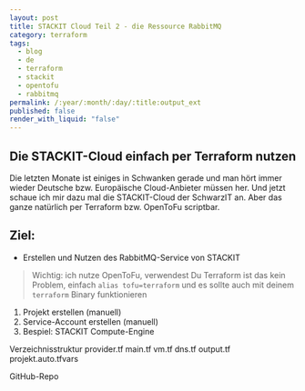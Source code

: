 ```yaml
---
layout: post
title: STACKIT Cloud Teil 2 - die Ressource RabbitMQ
category: terraform
tags:
  - blog
  - de
  - terraform
  - stackit
  - opentofu
  - rabbitmq
permalink: /:year/:month/:day/:title:output_ext
published: false
render_with_liquid: "false"
---
```


## Die STACKIT-Cloud einfach per Terraform nutzen

Die letzten Monate ist einiges in Schwanken gerade und man hört immer wieder Deutsche bzw. Europäische Cloud-Anbieter müssen her. Und jetzt schaue ich mir dazu mal die STACKIT-Cloud der SchwarzIT an. Aber das ganze natürlich per Terraform bzw. OpenToFu scriptbar.
## Ziel:
- Erstellen und Nutzen des RabbitMQ-Service von STACKIT

>Wichtig: ich nutze OpenToFu, verwendest Du Terraform ist das kein Problem, einfach `alias tofu=terraform` und es sollte auch mit deinem `terraform` Binary funktionieren

1. Projekt erstellen (manuell)
2. Service-Account erstellen (manuell)
3. Bespiel: STACKIT Compute-Engine

Verzeichnisstruktur
provider.tf
main.tf
vm.tf
dns.tf
output.tf
projekt.auto.tfvars

GitHub-Repo